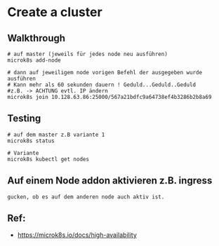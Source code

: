 # Create a cluster 

## Walkthrough 

```
# auf master (jeweils für jedes node neu ausführen)
microk8s add-node

# dann auf jeweiligem node vorigen Befehl der ausgegeben wurde ausführen
# Kann mehr als 60 sekunden dauern ! Geduld...Geduld..Geduld 
#z.B. -> ACHTUNG evtl. IP ändern 
microk8s join 10.128.63.86:25000/567a21bdfc9a64738ef4b3286b2b8a69

```

## Testing 

```
# auf dem master z.B variante 1
microk8s status

# Variante
microk8s kubectl get nodes
```



## Auf einem Node addon aktivieren z.B. ingress

```
gucken, ob es auf dem anderen node auch aktiv ist. 
```

## Ref:

  * https://microk8s.io/docs/high-availability
